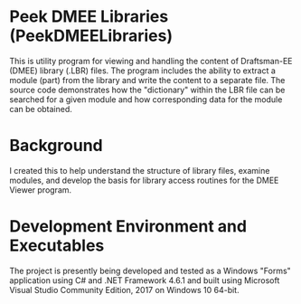 # Peek DMEE Libraries (PeekDMEELibraries)
This is utility program for viewing and handling the content of Draftsman-EE (DMEE) library (.LBR) files.
The program includes the ability to extract a module (part) from the library and write the content to a separate file. The source code demonstrates how the
"dictionary" within the LBR file can be searched for a given module and how corresponding data for the module can be obtained.

# Background
I created this to help understand the structure of library files, examine modules, 
and develop the basis for library access routines for the DMEE Viewer program.

# Development Environment and Executables
The project is presently being developed and tested as a Windows "Forms" application using C# and .NET Framework 4.6.1
and built using Microsoft Visual Studio Community Edition, 2017 on Windows 10 64-bit.
